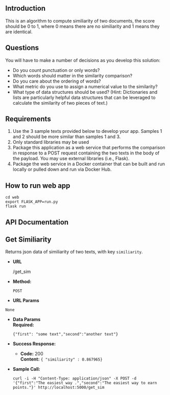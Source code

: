 ## Introduction
This is an algorithm to compute similiarity of two documents, the score should be 0 to 1, where 0 means there are no similiarity and 1 means they are identical.

## Questions
You will have to make a number of decisions as you develop this solution:

* Do you count punctuation or only words?  
* Which words should matter in the similarity comparison?  
* Do you care about the ordering of words?  
* What metric do you use to assign a numerical value to the similarity?  
* What type of data structures should be used? (Hint: Dictionaries and lists are particularly helpful data structures that can be leveraged to calculate the similarity of two pieces of text.)  

## Requirements
1. Use the 3 sample texts provided below to develop your app. Samples 1 and 2 should be more similar than samples 1 and 3.
2. Only standard libraries may be used
3. Package this application as a web service that performs the comparison in response to a POST request containing the two texts in the body of the payload. You may use external libraries (i.e., Flask).
4. Package the web service in a Docker container that can be built and run locally or pulled down and run via Docker Hub.

## How to run web app
```
cd web
export FLASK_APP=run.py
flask run
```

## API Documentation
**Get Similiarity**
----
  Returns json data of similiarity of two texts, with key `similiarity`.

* **URL**

  /get_sim

* **Method:**

  `POST`
  
*  **URL Params**

  `None`

* **Data Params**  
  **Required:**

  `{"first": "some text","second":"another text"}`

* **Success Response:**

  * **Code:** 200 <br />
    **Content:** `{ "similiarity" : 0.867965}`

* **Sample Call:**

  ```
  curl -i -H "Content-Type: application/json" -X POST -d '{"first":"The easiest way .","second":"The easiest way to earn points."}' http://localhost:5000/get_sim
  ```